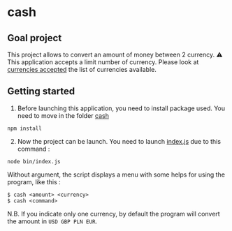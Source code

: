 # cash

## Goal project
This project allows to convert an amount of money between 2 currency.
:warning: This application accepts a limit number of currency. Please look at [currencies accepted](/lib/currencies.json) the list of currencies available.

## Getting started
1. Before launching this application, you need to install package used. You need to move in the folder [cash](/)
```
npm install
```

2. Now the project can be launch. You need to launch [index.js](bin/index.js) due to this command :
```
node bin/index.js
```
Without argument, the script displays a menu with some helps for using the program, like this :
```
$ cash <amount> <currency>
$ cash <command>
```

N.B. If you indicate only one currency, by default the program will convert the amount in `USD GBP PLN EUR`.
